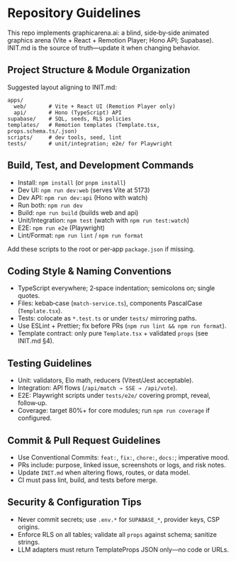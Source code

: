 # Repository Guidelines

This repo implements graphicarena.ai: a blind, side‑by‑side animated graphics arena (Vite + React + Remotion Player; Hono API; Supabase). INIT.md is the source of truth—update it when changing behavior.

## Project Structure & Module Organization

Suggested layout aligning to INIT.md:

```
apps/
  web/       # Vite + React UI (Remotion Player only)
  api/       # Hono (TypeScript) API
supabase/    # SQL, seeds, RLS policies
templates/   # Remotion templates (Template.tsx, props.schema.ts/.json)
scripts/     # dev tools, seed, lint
tests/       # unit/integration; e2e/ for Playwright
```

## Build, Test, and Development Commands

- Install: `npm install` (or `pnpm install`)
- Dev UI: `npm run dev:web` (serves Vite at 5173)
- Dev API: `npm run dev:api` (Hono with watch)
- Run both: `npm run dev`
- Build: `npm run build` (builds web and api)
- Unit/Integration: `npm test` (watch with `npm run test:watch`)
- E2E: `npm run e2e` (Playwright)
- Lint/Format: `npm run lint` / `npm run format`

Add these scripts to the root or per‑app `package.json` if missing.

## Coding Style & Naming Conventions

- TypeScript everywhere; 2‑space indentation; semicolons on; single quotes.
- Files: kebab‑case (`match-service.ts`), components PascalCase (`Template.tsx`).
- Tests: colocate as `*.test.ts` or under `tests/` mirroring paths.
- Use ESLint + Prettier; fix before PRs (`npm run lint && npm run format`).
- Template contract: only pure `Template.tsx` + validated `props` (see INIT.md §4).

## Testing Guidelines

- Unit: validators, Elo math, reducers (Vitest/Jest acceptable).
- Integration: API flows (`/api/match → SSE → /api/vote`).
- E2E: Playwright scripts under `tests/e2e/` covering prompt, reveal, follow‑up.
- Coverage: target 80%+ for core modules; run `npm run coverage` if configured.

## Commit & Pull Request Guidelines

- Use Conventional Commits: `feat:`, `fix:`, `chore:`, `docs:`; imperative mood.
- PRs include: purpose, linked issue, screenshots or logs, and risk notes.
- Update `INIT.md` when altering flows, routes, or data model.
- CI must pass lint, build, and tests before merge.

## Security & Configuration Tips

- Never commit secrets; use `.env.*` for `SUPABASE_*`, provider keys, CSP origins.
- Enforce RLS on all tables; validate all `props` against schema; sanitize strings.
- LLM adapters must return TemplateProps JSON only—no code or URLs.
